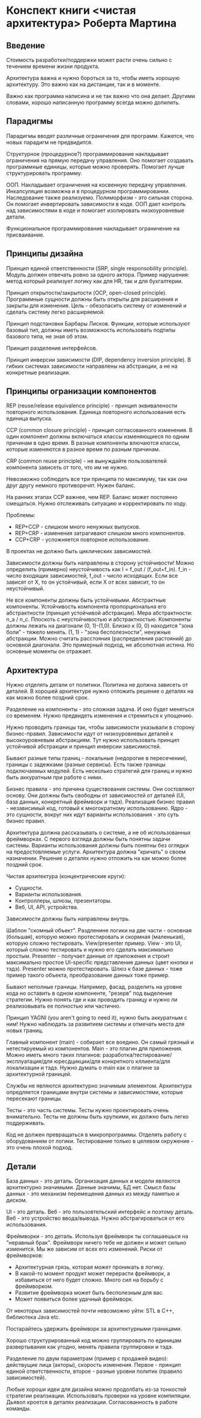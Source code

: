 # Конспект книги <чистая архитектура> Роберта Мартина

## Введение

Стоимость разработки/поддержки может расти очень сильно с течением времени жизни продукта.

Архитектура важна и нужно бороться за то, чтобы иметь хорошую архитектуру. Это важно как на дистанции, так и в моменте.

Важно как программа написина и не так важно что она делает. Другими словами, хорошо написанную программу всегда можно допилить.

## Парадигмы

Парадигмы вводят различные ограничения для программ. Кажется, что новых парадигм не предвидится.

Структурное (процедурное?) программирование накладывает ограничения на прямую передачу управления. Оно помогает создавать программные единицы, которые можно проверять. Помогает лучше структурировать программу.

ООП. Накладывает ограничения на косвенную передачу управления. Инкапсуляция возможна и в процедурном программировании. Наследование также реализуемо. Полиморфизм - это сильная сторона. Он помогает инвертировать зависимости в коде. ООП дает контроль над зависимостями в коде и помогает изолировать низкоуровневые детали.

Функциональное программирование накладывает ограничение на присваивание.

## Принципы дизайна

Принцип единой ответственности (SRP, single responsobility principle). Модуль должен отвечать ровно за одного актора. Пример нарушения: метод который реализует логику как для HR, так и для бухгалтерии. 

Принцип открытости/закрытости (OCP, open-closed principle). Программные сущности должны быть открыты для расширения и закрыты для изменения. Цель - обезопасить систему от изменений и сделать систему легко расширяемой.

Принцип подстановки Барбары Лисков. Функции, которые используют базовый тип, должны иметь возможность использовать подтипы базового типа, не зная об этом.

Принцип разделения интерфейсов.

Принцип инверсии зависимости (DIP, dependency inversion principle). В гибких системах зависимости направлены на абстракции, а не на конкретные реализации.

## Принципы огранизации компонентов

REP (reuse/release equivalence principle) - принцип эквивалености повторного использования. Единица повторного использования есть единица выпуска.

CCP (common closure principle) - принцип согласованного изменения. В один компонент должны включаться классы изменяющиеся по одним причинам в одно время. В разные компоненты влючаются классы, которые изменяются в разное время по разным причинам.

CRP (common reuse principle) - не вынуждайте пользователей компонента зависеть от того, что им не нужно.

Невозможно соблюдать все три принципа по максимуму, так как они друг другу немного противоречят. Нужен баланс.

На ранних этапах CCP важнее, чем REP. Баланс может постоянно смещаться. Нужно отслеживать ситуацию и корректировать по ходу.

Проблемы:

*  REP+CCP - слишком много ненужных выпусков.
*  REP+CRP - изменения затрагивают слишком много компонентов.
*  CCP+CRP - усложняется повторное использование.

В проектах не должно быть циклических зависимостей.

Зависимости должны быть направлены в сторону устойчивости! Можно определить (примерно) неустойчивость как I = f_out / (f_out+f_in). f_in - число входящих зависимостей, f_out - число исходящих. Если все зависят от X, то он устойчивый, если X от всех зависит, то он неустойчивый. 

Не все компоненты должны быть устойчивыми. Абстрактные компоненты. Устойчивость компонента пропорциональна его абстрактности (принцип устойчивой абстракции). Мера абстрактности: n_a / n_c. Плоскоть с неустойчивостью и абстрактностью. Компоненты должны лежать на диагонали (0, 1)-(1,0). Близко к (0, 0) находится "зона боли" - тяжело менять. (1, 1) - "зона бесполезности", ненужные абстракции. Можно считать расстояния (распределения растояний) до основной диагонали. Это примерный подход, не абсолютная истина. Но основные моменты он отражает.

## Архитектура

Нужно отделять детали от политики. Политика не должна зависеть от деталей. В хорошей архитектуре нужно отложить решение о деталях на как можно более поздний срок.

Разделение на компоненты - это сложная задача. И оно будет меняться со временем. Нужно предвидеть изменения и стремиться к упощению.

Нужно проводить границы так, чтобы зависимости указывали в сторону бизнес-правил. Зависимости идут от низкоуровневых деталей к высокоуровневым абстракциям. Тут нужно использовать принцип устойчивой абстракции и принцип инверсии зависимостей.

Бывают разные типы границ - локальные (недорогие в пересечении), границы с задежками (разные сервисы). Есть также границы подключаемых модулей. Есть несколько стратегий для границ и нужно быть аккуратным при работе с ними.

Бизнес правила - это причина существования системы. Они состовляют основу. Они должны быть свободны от зависимостей от деталей (UI, база данных, конкретный фреймворк и тэдэ). Реализация бизнес правил - независимый код, готовый к многократному использованию. Ядро - это сущности, вокруг них идут варианты использования - это суть бизнес правил.

Архитектура должна рассказывать о системе, а не об использованных фреймворках. С первого взгляда должны быть понятны задачи системы. Варианты использования должны быть понятны без оглядки на предостовляемые услуги. Архитектура должна "кричать" о своем назначении. Решение о деталях нужно отложить на как можно более поздний срок.

Чистая архитектура (концентрические круги):

*  Сущности.
*  Варианты использования.
*  Контроллеры, шлюзы, презентаторы.
*  Веб, UI, API, устройства.

Зависимости должны быть направлены внутрь.

Шаблон "скомный объект". Раздленине логики на две части - основная (большая), которую можно протестировать и скормная (маленькая), которую сложно тестировать. View/presenter пример. View - это UI, который сложно тестировать и нужно его сделать максимально простым. Presenter - получает данные от приложения и строит максимально простое UI-specific представление данных (цвет кнопки и тэдэ). Presenter можно протестировать. Шлюз к базе данных - тоже пример такого объекта, преобразование данных тоже пример.

Бывают неполные границы. Например, фасад, разделить на уровне кода но оставить в одном компоненте, "резерв" под выделение стратегии. Нужно понять где и как проводить границу и нужно ли реализовывать ее полностью или частично. 

Принцип YAGNI (you aren't going to need it), нужно быть аккуратным с ним! Нужно наблюдать за развитием системы и отмечать места для новых границ. 

Главный компонент (main) - собирает все воедино. Он самый грязный и нетестируемый из компонентов. Main - это плагин для приложения. Можно иметь много таких плагинов: разработка/тестирование/эксплуатация/для юресдцикции/для конкретного кллиента/для локализации и тэдэ. Нужно думать о main как о плагине за архитектурной границей.

Службы не являются архитектурно значимым элементом. Архитектура опредляется границами внутри системы и зависимостями, которые пересекают границы.

Тесты - это часть системы. Тесты нужно проектировать очень внимательно. Тесты не должны быть хрупкими, их должно быть легко поддерживать.

Код не должен превращаться в микропрограммы. Отделять работу с оборудованием от логики. Тестирование только в целевом окружение - это очень плохой подход. 

## Детали

База данных - это деталь. Организация данных и модели являются архитектурно значимыми. Данные значимы, БД нет. Смысл базы данных - это механизм перемещения данных из между памятью и диском.

UI - это деталь. Веб - это пользовтельский интерфейс и поэтому деталь. Веб - это устройство ввода/вывода. Нужно абстрагироваться от его использования.

Фреймворки - это деталь. Используя фреймворк ты соглашаешься на "неравный брак". Фреймворк ничего тебе не должен и может сильно изменится. Мы же зависим от всех его изменений. Риски от фреймворков:

*  Архитектурная грязь, которая может проникать в логику.
*  В какой-то момент продукт может перерасти фреймворк, а избавиться от него будет сложно. Много сил на борьбу с фреймворком.
*  Развитие фреймворка может быть бесполезным для вас.
*  Может появиться более удачный фреймворк.

От некоторых зависимостей почти невозможно уйти: STL в C++, библиотека Java etc.

Постарайтесь удержать фреймворк за архитектурными границами. 

Хорошо структурированный код можно группировать по единицам развертывания как угодно, менять правила группировки и тэдэ.

Разделение по двум параметрам (пример с продажей видео): действущие лица (акторы), скорость изменения. Первое - принцип единой ответственности, второе - разные уровни политик (правило зависимостей).

Любые хороши идеи для дизайна можно продолбать из-за тонкостей стратегии реалзиации. Использовать проверки на уровне компиляции. Дьявол кроется в деталях реализации. Согласованность в работе команды.
